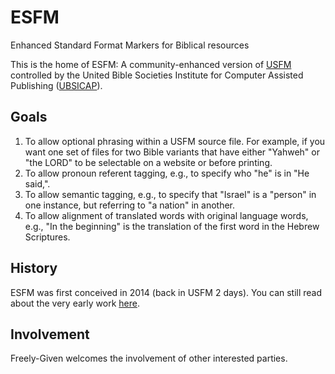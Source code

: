 # ESFM
Enhanced Standard Format Markers for Biblical resources

This is the home of ESFM: A community-enhanced version of [USFM](https://github.com/ubsicap/usfm) controlled by the United Bible Societies Institute for Computer Assisted Publishing ([UBSICAP](https://github.com/ubsicap)).

## Goals

1. To allow optional phrasing within a USFM source file. For example, if you want one set of files for two Bible variants that have either "Yahweh" or "the LORD" to be selectable on a website or before printing.
2. To allow pronoun referent tagging, e.g., to specify who "he" is in "He said,".
3. To allow semantic tagging, e.g., to specify that "Israel" is a "person" in one instance, but referring to "a nation" in another.
4. To allow alignment of translated words with original language words, e.g., "In the beginning" is the translation of the first word in the Hebrew Scriptures.

## History

ESFM was first conceived in 2014 (back in USFM 2 days). You can still read about the very early work [here](https://freely-given.org/Software/BibleDropBox/ESFMBibles.html).

## Involvement

Freely-Given welcomes the involvement of other interested parties.
